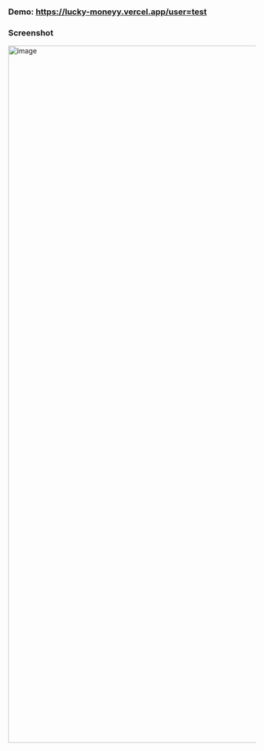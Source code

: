 ### Demo: https://lucky-moneyy.vercel.app/user=test
### Screenshot
<img width="1420" alt="image" src="https://github.com/DinhKhai0201/lucky-money-flip-card/assets/36871514/a0f0adff-96f3-43e7-9f4b-abad7d8fc4f9">
